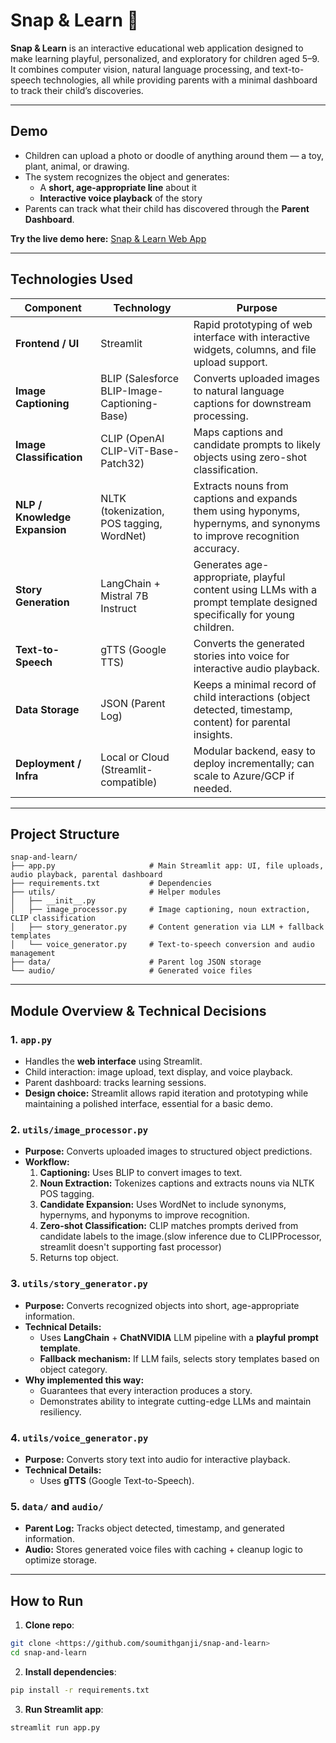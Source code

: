 # Snap & Learn 📸

**Snap & Learn** is an interactive educational web application designed to make learning playful, personalized, and exploratory for children aged 5–9. It combines computer vision, natural language processing, and text-to-speech technologies, all while providing parents with a minimal dashboard to track their child’s discoveries.

---

## **Demo**
- Children can upload a photo or doodle of anything around them — a toy, plant, animal, or drawing.
- The system recognizes the object and generates:
  - A **short, age-appropriate line** about it
  - **Interactive voice playback** of the story
- Parents can track what their child has discovered through the **Parent Dashboard**.

**Try the live demo here:** [Snap & Learn Web App](https://snap-and-learn.streamlit.app)

---

## **Technologies Used**

| Component | Technology | Purpose |
|-----------|------------|---------|
| **Frontend / UI** | Streamlit | Rapid prototyping of web interface with interactive widgets, columns, and file upload support. |
| **Image Captioning** | BLIP (Salesforce BLIP-Image-Captioning-Base) | Converts uploaded images to natural language captions for downstream processing. |
| **Image Classification** | CLIP (OpenAI CLIP-ViT-Base-Patch32) | Maps captions and candidate prompts to likely objects using zero-shot classification. |
| **NLP / Knowledge Expansion** | NLTK (tokenization, POS tagging, WordNet) | Extracts nouns from captions and expands them using hyponyms, hypernyms, and synonyms to improve recognition accuracy. |
| **Story Generation** | LangChain + Mistral 7B Instruct | Generates age-appropriate, playful content using LLMs with a prompt template designed specifically for young children. |
| **Text-to-Speech** | gTTS (Google TTS) | Converts the generated stories into voice for interactive audio playback. |
| **Data Storage** | JSON (Parent Log) | Keeps a minimal record of child interactions (object detected, timestamp, content) for parental insights. |
| **Deployment / Infra** | Local or Cloud (Streamlit-compatible) | Modular backend, easy to deploy incrementally; can scale to Azure/GCP if needed. |

---

## **Project Structure**
```
snap-and-learn/
├── app.py                     # Main Streamlit app: UI, file uploads, audio playback, parental dashboard
├── requirements.txt           # Dependencies
├── utils/                     # Helper modules
│   ├── __init__.py
│   ├── image_processor.py     # Image captioning, noun extraction, CLIP classification
│   ├── story_generator.py     # Content generation via LLM + fallback templates
│   └── voice_generator.py     # Text-to-speech conversion and audio management
├── data/                      # Parent log JSON storage
└── audio/                     # Generated voice files
```

---

## **Module Overview & Technical Decisions**

### **1. `app.py`**
- Handles the **web interface** using Streamlit.
- Child interaction: image upload, text display, and voice playback.
- Parent dashboard: tracks learning sessions.
- **Design choice:** Streamlit allows rapid iteration and prototyping while maintaining a polished interface, essential for a basic demo.


### **2. `utils/image_processor.py`**
- **Purpose:** Converts uploaded images to structured object predictions.
- **Workflow:**
  1. **Captioning:** Uses BLIP to convert images to text.
  2. **Noun Extraction:** Tokenizes captions and extracts nouns via NLTK POS tagging.
  3. **Candidate Expansion:** Uses WordNet to include synonyms, hypernyms, and hyponyms to improve recognition.
  4. **Zero-shot Classification:** CLIP matches prompts derived from candidate labels to the image.(slow inference due to CLIPProcessor, streamlit doesn't supporting fast processor)
  5. Returns top object.

### **3. `utils/story_generator.py`**
- **Purpose:** Converts recognized objects into short, age-appropriate information.
- **Technical Details:**
  - Uses **LangChain** + **ChatNVIDIA** LLM pipeline with a **playful prompt template**.
  - **Fallback mechanism:** If LLM fails, selects story templates based on object category.
- **Why implemented this way:**
  - Guarantees that every interaction produces a story.
  - Demonstrates ability to integrate cutting-edge LLMs and maintain resiliency.

### **4. `utils/voice_generator.py`**
- **Purpose:** Converts story text into audio for interactive playback.
- **Technical Details:**
  - Uses **gTTS** (Google Text-to-Speech).


### **5. `data/` and `audio/`**
- **Parent Log:** Tracks object detected, timestamp, and generated information.
- **Audio:** Stores generated voice files with caching + cleanup logic to optimize storage.


---

## **How to Run**
1. **Clone repo**:
```bash
git clone <https://github.com/soumithganji/snap-and-learn>
cd snap-and-learn
```
2. **Install dependencies**:
```bash
pip install -r requirements.txt
```
3. **Run Streamlit app**:
```bash
streamlit run app.py
```

